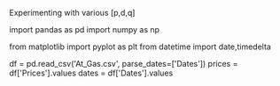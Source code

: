 Experimenting with various [p,d,q]

import pandas as pd
import numpy as np

from matplotlib import pyplot as plt
from datetime import date,timedelta


df = pd.read_csv('At_Gas.csv', parse_dates=['Dates'])
prices = df['Prices'].values
dates = df['Dates'].values
